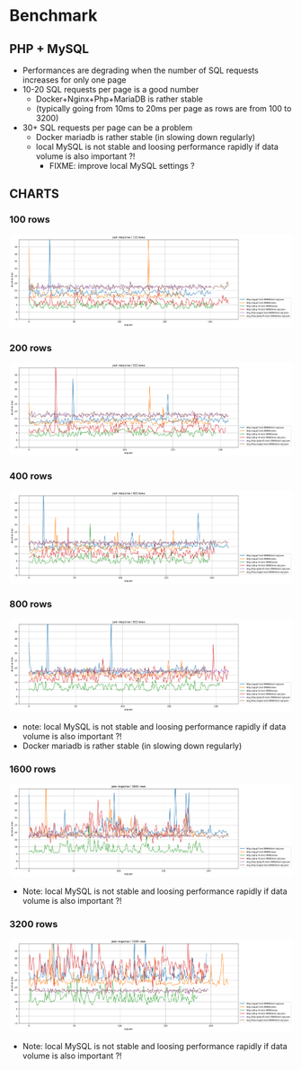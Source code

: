 # Benchmark

## PHP + MySQL

* Performances are degrading when the number of SQL requests increases for only one page
* 10-20  SQL requests per page is a good number
  * Docker+Nginx+Php+MariaDB is rather stable
  * (typically going from 10ms to 20ms per page as rows are from 100 to 3200)
* 30+ SQL requests per page can be a problem
  * Docker mariadb is rather stable (in slowing down regularly)
  * local MySQL is not stable and loosing performance rapidly if data volume is also important ?! 
    * FIXME: improve local MySQL settings ?

## CHARTS

### 100 rows

![Alt text](img/100rows.png)

### 200 rows

![Alt text](img/200rows.png) 

### 400 rows

![Alt text](img/400rows.png) 

### 800 rows

![Alt text](img/800rows.png) 

* note: local MySQL is not stable and loosing performance rapidly if data volume is also important ?!
* Docker mariadb is rather stable (in slowing down regularly)

### 1600 rows

![Alt text](img/1600rows.png) 

* Note: local MySQL is not stable and loosing performance rapidly if data volume is also important ?!

### 3200 rows

![Alt text](img/3200rows.png)

* Note: local MySQL is not stable and loosing performance rapidly if data volume is also important ?!
